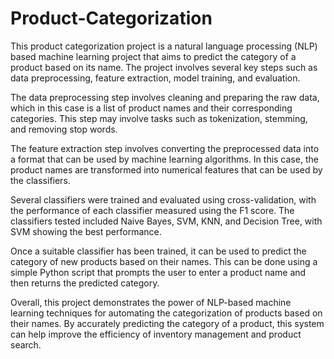 # Product-Categorization
This product categorization project is a natural language processing (NLP) based machine learning project that aims to predict the category of a product based on its name. The project involves several key steps such as data preprocessing, feature extraction, model training, and evaluation.

The data preprocessing step involves cleaning and preparing the raw data, which in this case is a list of product names and their corresponding categories. This step may involve tasks such as tokenization, stemming, and removing stop words.

The feature extraction step involves converting the preprocessed data into a format that can be used by machine learning algorithms. In this case, the product names are transformed into numerical features that can be used by the classifiers.

Several classifiers were trained and evaluated using cross-validation, with the performance of each classifier measured using the F1 score. The classifiers tested included Naive Bayes, SVM, KNN, and Decision Tree, with SVM showing the best performance.

Once a suitable classifier has been trained, it can be used to predict the category of new products based on their names. This can be done using a simple Python script that prompts the user to enter a product name and then returns the predicted category.

Overall, this project demonstrates the power of NLP-based machine learning techniques for automating the categorization of products based on their names. By accurately predicting the category of a product, this system can help improve the efficiency of inventory management and product search.
